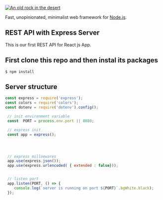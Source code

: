 [![An old rock in the desert](/public/image/img.png.jpg "Shiprock, New Mexico by Beau Rogers")](https://www.flickr.com/photos/beaurogers/31833779864/in/photolist-Qv3rFw-34mt9F-a9Cmfy-5Ha3Zi-9msKdv-o3hgjr-hWpUte-4WMsJ1-KUQ8N-deshUb-vssBD-6CQci6-8AFCiD-zsJWT-nNfsgB-dPDwZJ-bn9JGn-5HtSXY-6CUhAL-a4UTXB-ugPum-KUPSo-fBLNm-6CUmpy-4WMsc9-8a7D3T-83KJev-6CQ2bK-nNusHJ-a78rQH-nw3NvT-7aq2qf-8wwBso-3nNceh-ugSKP-4mh4kh-bbeeqH-a7biME-q3PtTf-brFpgb-cg38zw-bXMZc-nJPELD-f58Lmo-bXMYG-bz8AAi-bxNtNT-bXMYi-bXMY6-bXMYv)


Fast, unopinionated, minimalist web framework for [Node.js](http://nodejs.org).


## REST API with Express Server

This is our first REST API  for React js App.

## First clone this  repo and then instal its packages

```console
$ npm install
```

## Server structure

```js
const express = require('express');
const colors = require('colors');
const dotenv = require('dotenv').config();

 // init environment variable
 const  PORT = process.env.port || 8080;

 // express init
 const app = express();




 // express milloewares
 app.use(express.json());
 app.use(express.urlencoded( { extended : false}));


 // listen port 
 app.listen(PORT, () => {
    console.log(`server is running on port ${PORT}`.bgWhite.black);
 });


```




 
